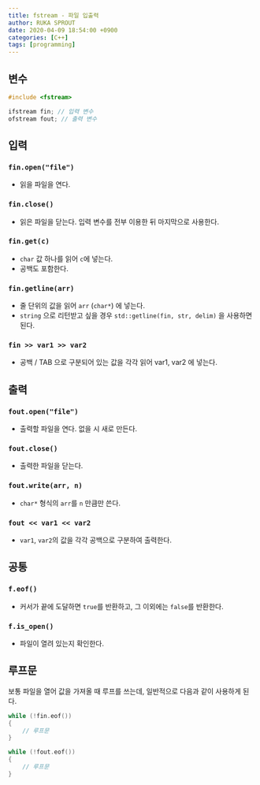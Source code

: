 ```yaml
---
title: fstream - 파일 입출력
author: RUKA SPROUT
date: 2020-04-09 18:54:00 +0900
categories: [C++]
tags: [programming]
---
```

## 변수
```cpp
#include <fstream>

ifstream fin; // 입력 변수
ofstream fout; // 출력 변수
```

## 입력

### `fin.open("file")`
- 읽을 파일을 연다.

### `fin.close()`
- 읽은 파일을 닫는다. 입력 변수를 전부 이용한 뒤 마지막으로 사용한다.

### `fin.get(c)`
- `char` 값 하나를 읽어 `c`에 넣는다.
- 공백도 포함한다.

### `fin.getline(arr)`
- 줄 단위의 값을 읽어 `arr` (`char*`) 에 넣는다.
- `string` 으로 리턴받고 싶을 경우 `std::getline(fin, str, delim)` 을 사용하면 된다.

### `fin >> var1 >> var2`
- 공백 / TAB 으로 구분되어 있는 값을 각각 읽어 var1, var2 에 넣는다.


## 출력
### `fout.open("file")`
- 출력할 파일을 연다. 없을 시 새로 만든다.

### `fout.close()`
- 출력한 파일을 닫는다.

### `fout.write(arr, n)`
- `char*` 형식의 `arr`를 `n` 만큼만 쓴다.

### `fout << var1 << var2`
- `var1`, `var2`의 값을 각각 공백으로 구분하여 출력한다.

## 공통
### `f.eof()`
- 커서가 끝에 도달하면 `true`를 반환하고, 그 이외에는 `false`를 반환한다.

### `f.is_open()`
- 파일이 열려 있는지 확인한다.

## 루프문
보통 파일을 열어 값을 가져올 때 루프를 쓰는데, 일반적으로 다음과 같이 사용하게 된다.
```cpp
while (!fin.eof())
{
    // 루프문
}

while (!fout.eof())
{
    // 루프문
}
```
